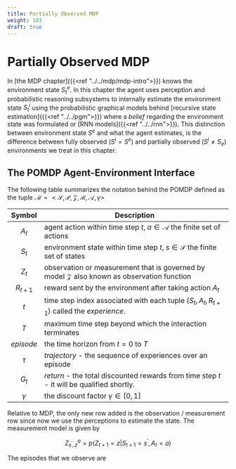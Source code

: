 ```yaml
---
title: Partially Observed MDP
weight: 103 
draft: true
---
```


# Partially Observed MDP 

In [the MDP chapter]({{<ref "../../mdp/mdp-intro">}}) knows the environment state $S^e_t$. In this chapter the agent uses perception and probabilistic reasoning subsystems to internally estimate the environment state $S^i_t$ using the probabilistic graphical models behind [recursive state estimation]({{<ref "../../pgm">}}) where a _belief_ regarding the environment state was formulated or [RNN models]({{<ref "../../rnn">}}).  This distinction between environment state $S^e$ and what the agent estimates, is the difference between fully observed ($S^i = S^e$) and partially observed ($S^i ≠ S_e$) environments we treat in this chapter.

## The POMDP Agent-Environment Interface

The following table summarizes the notation behind the POMDP defined as the tuple $\mathcal M = <\mathcal S, \mathcal P, \mathcal Z, \mathcal R, \mathcal A, \gamma>$

| Symbol  | Description  |
|:-:|---|
| $A_t$ | agent action within time step $t$, $a \in \mathcal{A}$ the finite set of actions |
| $S_t$ | environment state within time step $t$, $s \in \mathcal{S}$ the finite set of states|
| $Z_t$ | observation or measurement that is governed by model $\mathcal Z$ also known as observation function | 
| $R_{t+1}$ | reward sent by the environment after taking action $A_t$ |
| $t$ | time step index associated with each tuple ($S_t, A_t, R_{t+1}$) called the *experience*. | 
| $T$ | maximum time step beyond which the interaction terminates |
| _episode_ | the time horizon from $t=0$ to $T$ |
| $\tau$ | _trajectory_ - the sequence of experiences over an episode |
| $G_t$ | _return_ - the total discounted rewards from time step $t$ - it will be qualified shortly. |
| $\gamma$ | the discount factor $\gamma \in [0,1]$ |

Relative to MDP, the  only new row added is the observation / measurement row since now we use the perceptions to estimate the state. The measurement model is given by

$$Z_{s^\prime, z}^a = p(Z_{t+1}=z | S_{t+1}=s^\prime, A_t = a)$$

The episodes that we observe are 



